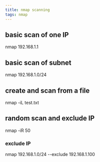 ```yaml
---
title: nmap scanning
tags: nmap
---
```


## basic scan of one IP
nmap 192.168.1.1

## basic scan of subnet
nmap 192.168.1.0/24

## create and scan from a file
nmap -iL test.txt

## random scan and exclude IP
nmap -iR 50

### exclude IP
nmap 192.168.1.0/24 --exclude 192.168.1.100

